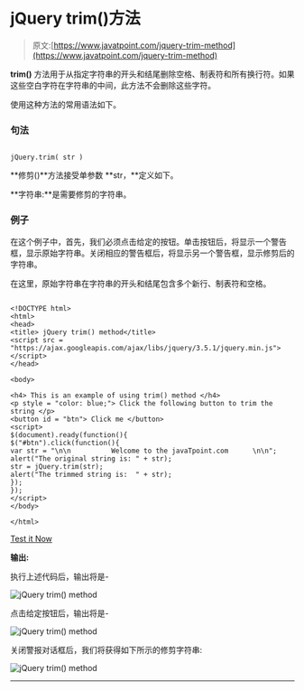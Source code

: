 # jQuery trim()方法

> 原文:[https://www.javatpoint.com/jquery-trim-method](https://www.javatpoint.com/jquery-trim-method)

**trim()** 方法用于从指定字符串的开头和结尾删除空格、制表符和所有换行符。如果这些空白字符在字符串的中间，此方法不会删除这些字符。

使用这种方法的常用语法如下。

### 句法

```

jQuery.trim( str )

```

**修剪()**方法接受单参数 **str，**定义如下。

**字符串:**是需要修剪的字符串。

### 例子

在这个例子中，首先，我们必须点击给定的按钮。单击按钮后，将显示一个警告框，显示原始字符串。关闭相应的警告框后，将显示另一个警告框，显示修剪后的字符串。

在这里，原始字符串在字符串的开头和结尾包含多个新行、制表符和空格。

```

<!DOCTYPE html>
<html>
<head>
<title> jQuery trim() method</title>
<script src = "https://ajax.googleapis.com/ajax/libs/jquery/3.5.1/jquery.min.js"></script>
</head>

<body>

<h4> This is an example of using trim() method </h4>
<p style = "color: blue;"> Click the following button to trim the string </p>
<button id = "btn"> Click me </button>
<script>
$(document).ready(function(){
$("#btn").click(function(){
var str = "\n\n			 Welcome to the javaTpoint.com		\n\n";
alert("The original string is: " + str);
str = jQuery.trim(str);
alert("The trimmed string is:  " + str);
});
});
</script>
</body>

</html>

```

[Test it Now](https://www.javatpoint.com/oprweb/test.jsp?filename=jquery-trim-method1)

**输出:**

执行上述代码后，输出将是-

![jQuery trim() method](../Images/aae8930654a3b37319abbd46146f74a5.png)

点击给定按钮后，输出将是-

![jQuery trim() method](../Images/0df2976471706a4910a6f93928337445.png)

关闭警报对话框后，我们将获得如下所示的修剪字符串:

![jQuery trim() method](../Images/9b689119288aa2fc4015e357274d4aa6.png)

* * *